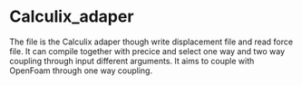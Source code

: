 # Calculix_adaper
The file is the Calculix adaper though write displacement file and read force file.
It can compile together with precice and select one way and two way coupling through input different arguments.
It aims to couple with OpenFoam through one way coupling.
